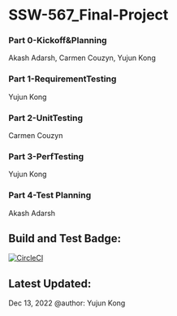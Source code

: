 # SSW-567_Final-Project
### Part 0-Kickoff&Planning
Akash Adarsh, Carmen Couzyn, Yujun Kong
### Part 1-RequirementTesting
Yujun Kong
### Part 2-UnitTesting
Carmen Couzyn
### Part 3-PerfTesting
Yujun Kong
### Part 4-Test Planning
Akash Adarsh
## Build and Test Badge:
[![CircleCI](https://dl.circleci.com/status-badge/img/gh/fluencyk/Stevens/tree/main.svg?style=svg)](https://dl.circleci.com/status-badge/redirect/gh/fluencyk/Stevens/tree/main)
## Latest Updated:
Dec 13, 2022 @author: Yujun Kong
